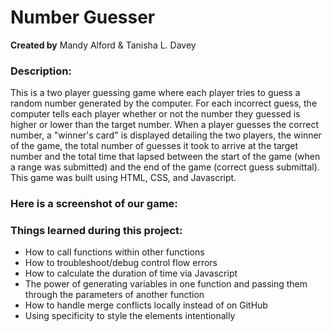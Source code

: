# Number Guesser
**Created by** Mandy Alford & Tanisha L. Davey

### Description:
This is a two player guessing game where each player tries to guess a random number generated by the computer. For each incorrect guess, the computer tells each player whether or not the number they guessed is higher or lower than the target number. When a player guesses the correct number, a "winner's card" is displayed detailing the two players, the winner of the game, the total number of guesses it took to arrive at the target number and the total time that lapsed between the start of the game (when a range was submitted) and the end of the game (correct guess submittal). This game was built using HTML, CSS, and Javascript.

### Here is a screenshot of our game:

### Things learned during this project:

* How to call functions within other functions
* How to troubleshoot/debug control flow errors
* How to calculate the duration of time via Javascript
* The power of generating variables in one function and passing them through the parameters of another function
* How to handle merge conflicts locally instead of on GitHub
* Using specificity to style the elements intentionally
